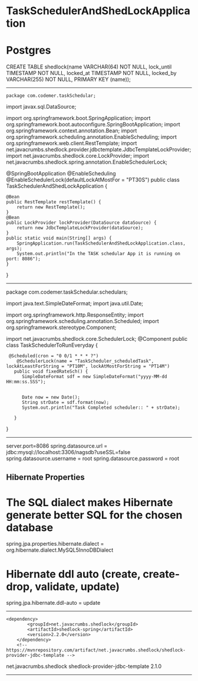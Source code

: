 # TaskSchedulerAndShedLockApplication


# Postgres
CREATE TABLE shedlock(name VARCHAR(64) NOT NULL, lock_until TIMESTAMP NOT NULL,
    locked_at TIMESTAMP NOT NULL, locked_by VARCHAR(255) NOT NULL, PRIMARY KEY (name));
    
-----------------------------------------------------------------------------------------    
    package com.codemer.taskSchedular;





import javax.sql.DataSource;

import org.springframework.boot.SpringApplication;
import org.springframework.boot.autoconfigure.SpringBootApplication;
import org.springframework.context.annotation.Bean;
import org.springframework.scheduling.annotation.EnableScheduling;
import org.springframework.web.client.RestTemplate;
import net.javacrumbs.shedlock.provider.jdbctemplate.JdbcTemplateLockProvider;
import net.javacrumbs.shedlock.core.LockProvider;
import net.javacrumbs.shedlock.spring.annotation.EnableSchedulerLock;

@SpringBootApplication
@EnableScheduling
@EnableSchedulerLock(defaultLockAtMostFor = "PT30S")
public class TaskSchedulerAndShedLockApplication {

	@Bean
	public RestTemplate restTemplate() {
	    return new RestTemplate();
	}
	@Bean
    public LockProvider lockProvider(DataSource dataSource) {
        return new JdbcTemplateLockProvider(dataSource);
    }
	public static void main(String[] args) {
		SpringApplication.run(TaskSchedulerAndShedLockApplication.class, args);
		System.out.println("In the TASK schedular App it is running on port: 8086");
	}

}


----------------------------------------------------------------------------------


package com.codemer.taskSchedular.schedulars;

import java.text.SimpleDateFormat;
import java.util.Date;

import org.springframework.http.ResponseEntity;
import org.springframework.scheduling.annotation.Scheduled;
import org.springframework.stereotype.Component;

import net.javacrumbs.shedlock.core.SchedulerLock;
@Component
public class TaskSchedulerToRunEveryday {
	
	 @Scheduled(cron = "0 0/1 * * * ?")
	    @SchedulerLock(name = "TaskScheduler_scheduledTask", lockAtLeastForString = "PT10M", lockAtMostForString = "PT14M")
	   public void fixedRateSch() {
	      SimpleDateFormat sdf = new SimpleDateFormat("yyyy-MM-dd HH:mm:ss.SSS");
	      
	      
	      Date now = new Date();
	      String strDate = sdf.format(now);
	      System.out.println("Task Completed scheduler:: " + strDate);
	      
	   }

}


--------------------------------------------------------

server.port=8086
spring.datasource.url = jdbc:mysql://localhost:3306/nagsdb?useSSL=false
spring.datasource.username = root
spring.datasource.password = root


## Hibernate Properties
# The SQL dialect makes Hibernate generate better SQL for the chosen database
spring.jpa.properties.hibernate.dialect = org.hibernate.dialect.MySQL5InnoDBDialect

# Hibernate ddl auto (create, create-drop, validate, update)
spring.jpa.hibernate.ddl-auto = update





-----------------------------------------------------------------------------



	<dependency>
            <groupId>net.javacrumbs.shedlock</groupId>
            <artifactId>shedlock-spring</artifactId>
            <version>2.2.0</version>
        </dependency>
        <!-- https://mvnrepository.com/artifact/net.javacrumbs.shedlock/shedlock-provider-jdbc-template -->
<dependency>
    <groupId>net.javacrumbs.shedlock</groupId>
    <artifactId>shedlock-provider-jdbc-template</artifactId>
    <version>2.1.0</version>
</dependency>

---------------------------------------------------------------------------------------
